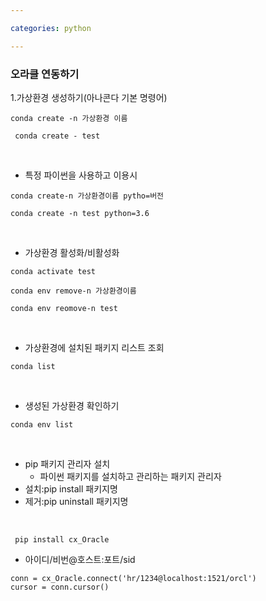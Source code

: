 ```yaml
---

categories: python

---
```


### 오라클 연동하기

1.가상환경 생성하기(아나콘다 기본 명령어)

```
conda create -n 가상환경 이름
```

```
 conda create - test
 ```

 &nbsp; 

 - 특정 파이썬을 사용하고 이용시
```
conda create-n 가상환경이름 pytho=버전

```
```
conda create -n test python=3.6
```
 &nbsp; 

- 가상환경 활성화/비활성화

```
conda activate test
```
```
conda env remove-n 가상환경이름
```

```
conda env reomove-n test
```

 &nbsp; 

- 가상환경에 설치된 패키지 리스트 조회
```
conda list
```

&nbsp; 

- 생성된 가상환경 확인하기

```
conda env list
```
 &nbsp; 

  
- pip 패키지 관리자 설치
  - 파이썬 패키지를 설치하고 관리하는 패키지 관리자
 - 설치:pip install 패키지명
 - 제거:pip uninstall 패키지명
 
  &nbsp; 

```
 pip install cx_Oracle 
```

- 아이디/비번@호스트:포트/sid

```
conn = cx_Oracle.connect('hr/1234@localhost:1521/orcl')
cursor = conn.cursor()
```
